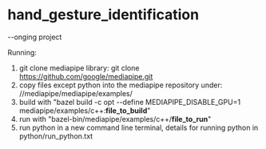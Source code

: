 # hand_gesture_identification

--onging project

Running:  
1. git clone mediapipe library: git clone https://github.com/google/mediapipe.git  
2. copy files except python into the mediapipe repository under: //mediapipe/mediapipe/examples/  
3. build with "bazel build -c opt --define MEDIAPIPE_DISABLE_GPU=1 mediapipe/examples/c++:__file_to_build__"  
4. run with "bazel-bin/mediapipe/examples/c++/__file_to_run__"  
5. run python in a new command line terminal, details for running python in python/run_python.txt  
